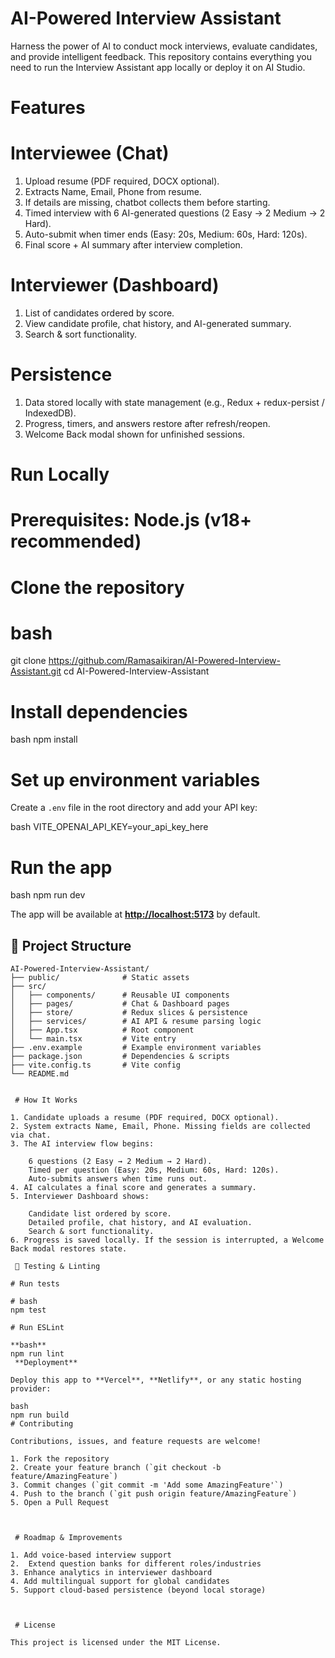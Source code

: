  # AI-Powered Interview Assistant
 
Harness the power of AI to conduct mock interviews, evaluate candidates, and provide intelligent feedback. This repository contains everything you need to run the Interview Assistant app locally or deploy it on AI Studio.

 # Features
# Interviewee (Chat)

1. Upload resume (PDF required, DOCX optional).
2. Extracts Name, Email, Phone from resume.
3. If details are missing, chatbot collects them before starting.
4. Timed interview with 6 AI-generated questions (2 Easy → 2 Medium → 2 Hard).
5. Auto-submit when timer ends (Easy: 20s, Medium: 60s, Hard: 120s).
6. Final score + AI summary after interview completion.

 # Interviewer (Dashboard)

1. List of candidates ordered by score.
2. View candidate profile, chat history, and AI-generated summary.
3. Search & sort functionality.

 # Persistence

1. Data stored locally with state management (e.g., Redux + redux-persist / IndexedDB).
2. Progress, timers, and answers restore after refresh/reopen.
3. Welcome Back modal shown for unfinished sessions.
  # Run Locally

# Prerequisites: Node.js (v18+ recommended)

# Clone the repository

# bash
git clone https://github.com/Ramasaikiran/AI-Powered-Interview-Assistant.git
cd AI-Powered-Interview-Assistant

# Install dependencies

bash
npm install

# Set up environment variables
Create a `.env` file in the root directory and add your API key:

bash
VITE_OPENAI_API_KEY=your_api_key_here

# Run the app

bash
npm run dev

The app will be available at **[http://localhost:5173](http://localhost:5173)** by default.


## 📂 Project Structure

```text
AI-Powered-Interview-Assistant/
├── public/              # Static assets
├── src/
│   ├── components/      # Reusable UI components
│   ├── pages/           # Chat & Dashboard pages
│   ├── store/           # Redux slices & persistence
│   ├── services/        # AI API & resume parsing logic
│   ├── App.tsx          # Root component
│   └── main.tsx         # Vite entry
├── .env.example         # Example environment variables
├── package.json         # Dependencies & scripts
├── vite.config.ts       # Vite config
└── README.md


 # How It Works

1. Candidate uploads a resume (PDF required, DOCX optional).
2. System extracts Name, Email, Phone. Missing fields are collected via chat.
3. The AI interview flow begins:

    6 questions (2 Easy → 2 Medium → 2 Hard).
    Timed per question (Easy: 20s, Medium: 60s, Hard: 120s).
    Auto-submits answers when time runs out.
4. AI calculates a final score and generates a summary.
5. Interviewer Dashboard shows:

    Candidate list ordered by score.
    Detailed profile, chat history, and AI evaluation.
    Search & sort functionality.
6. Progress is saved locally. If the session is interrupted, a Welcome Back modal restores state.

 🧪 Testing & Linting

# Run tests

# bash
npm test

# Run ESLint

**bash**
npm run lint
 **Deployment**

Deploy this app to **Vercel**, **Netlify**, or any static hosting provider:

bash
npm run build
# Contributing

Contributions, issues, and feature requests are welcome!

1. Fork the repository
2. Create your feature branch (`git checkout -b feature/AmazingFeature`)
3. Commit changes (`git commit -m 'Add some AmazingFeature'`)
4. Push to the branch (`git push origin feature/AmazingFeature`)
5. Open a Pull Request



 # Roadmap & Improvements

1. Add voice-based interview support
2.  Extend question banks for different roles/industries
3. Enhance analytics in interviewer dashboard
4. Add multilingual support for global candidates
5. Support cloud-based persistence (beyond local storage)



 # License

This project is licensed under the MIT License.
